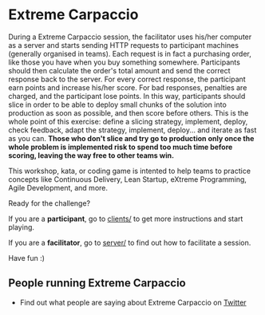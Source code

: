 # Extreme Carpaccio
During a Extreme Carpaccio session, the facilitator uses his/her computer as a server and starts sending HTTP requests to participant machines (generally organised in teams). Each request is in fact a purchasing order, like those you have when you buy something somewhere. Participants should then calculate the order's total amount and send the correct response back to the server. For every correct response, the participant earn points and increase his/her score. For bad responses, penalties are charged, and the participant lose points. In this way, participants should slice in order to be able to deploy small chunks of the solution into production as soon as possible, and then score before others. This is the whole point of this exercise: define a slicing strategy, implement, deploy, check feedback, adapt the strategy, implement, deploy... and iterate as fast as you can. **Those who don't slice and try go to production only once the whole problem is implemented risk to spend too much time before scoring, leaving the way free to other teams win.**

This workshop, kata, or coding game is intented to help teams to practice concepts like Continuous Delivery, Lean Startup, eXtreme Programming, Agile Development, and more.

Ready for the challenge? 

If you are a **participant**, go to [clients/](https://github.com/dlresende/extreme-carpaccio/tree/master/clients) to get more instructions and start playing.

If you are a **facilitator**, go to [server/](https://github.com/dlresende/extreme-carpaccio/tree/master/server) to find out how to facilitate a session.

Have fun :)

## People running Extreme Carpaccio
- Find out what people are saying about Extreme Carpaccio on [Twitter](https://twitter.com/search?vertical=default&q=%22extreme%20carpaccio%22%20OR%20%22Xtreme%20carpaccio%22%20OR%20%23ExtremeCarpaccio&src=typd)

